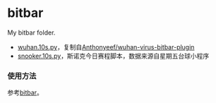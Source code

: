 # bitbar
My bitbar folder.

- [wuhan.10s.py](https://github.com/INCHMAN1900/bitbar/blob/master/wuhan.10s.py)，复制自[Anthonyeef/wuhan-virus-bitbar-plugin](https://github.com/Anthonyeef/wuhan-virus-bitbar-plugin)
- [snooker.10s.py](https://github.com/INCHMAN1900/bitbar/blob/master/snooker.10s.js)，斯诺克今日赛程脚本，数据来源自星期五台球小程序

### 使用方法

参考[bitbar](https://github.com/matryer/bitbar)。
